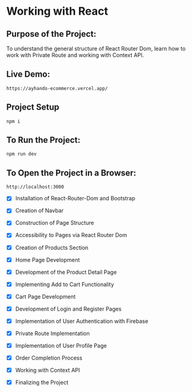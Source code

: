 # Working with React

## Purpose of the Project:

To understand the general structure of React Router Dom, learn how to work with Private Route and working with Context API.

## Live Demo:

```
https://ayhando-ecommerce.vercel.app/
```

## Project Setup

```
npm i
```

## To Run the Project:

```
npm run dev
```

## To Open the Project in a Browser:

```
http://localhost:3000
```

- [x] Installation of React-Router-Dom and Bootstrap
- [x] Creation of Navbar
- [x] Construction of Page Structure
- [x] Accessibility to Pages via React Router Dom
- [x] Creation of Products Section
- [x] Home Page Development
- [x] Development of the Product Detail Page
- [x] Implementing Add to Cart Functionality
- [x] Cart Page Development
- [x] Development of Login and Register Pages
- [x] Implementation of User Authentication with Firebase
- [x] Private Route Implementation
- [x] Implementation of User Profile Page
- [x] Order Completion Process
- [x] Working with Context API
- [x] Finalizing the Project


